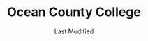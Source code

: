 ---
layout: location-page
date: Last Modified
description: "Local COVID-19 testing is available at Ocean County College in Toms River, New Jersey, USA."
permalink: "locations/new-jersey/toms-river/ocean-county-college/"
tags:
  - locations
  - new-jersey
title: Ocean County College
uniqueName: ocean-county-college
state: New Jersey
stateAbbr: NJ
hood: "Ocean County"
address: "1 College Drive"
city: "Toms River"
zip: "08754"
zipsNearby: "07981 07999 08888 08889 07095 10001 10002 10003 10004 10005 10006 10007 10008 10009 10010 10011 10012 10013 10014 10016 10017 10018 10019 10020 10021 10022 10023 10024 10025 10026 10027 10028 10029 10030 10031 10032 10033 10034 08801 07001 08803 07920 07939 07002 07921 07922 07924 07003 08805 08807 07926 07006 07007 07008 07927 07928 07010 08809 07016 08810 08812 08816 07936 07017 07018 07019 07020 08817 08818 08820 08837 08899 07201 07202 07203 07204 07205 07206 07207 07208 07021 07022 07023 07931 08821 08822 07932 08823 08825 07027 07933 07934 07028 07935 07029 08828 08829 08844 07030 08830 08831 07097 07302 07303 07304 07305 07306 07307 07308 07310 07311 07395 07399 07031 07032 07099 08832 08824 07033 08833 07938 07036 07643 07039 07940 08835 07040 08836 07945 08840 08846 07041 07946 08850 08852 07042 07043 07044 07960 07961 07962 07963 08853 07101 07102 07103 07104 07105 07106 07107 07108 07109 07110 07111 07112 07114 07175 07184 07188 07189 07191 07192 07193 07195 07198 07199 08901 08902 08903 08904 08905 08906 08933 08989 07974 07976 07047 08857 08858 07050 07051 07052 08859 07977 08861 08862 08863 08854 08855 08867 07059 07060 07061 07062 07063 07069 07978 07064 07979 08868 07065 07066 07067 08869 08870 07657 07068 07070 07071 07072 07073 07074 08871 08872 07076 07094 07096 07077 07078 08873 08875 08890 08876 08879 08880 07079 07080 08882 08884 07081 08885 07980 07901 07902 08887 07083 07086 07087 07088 07090 07091 07092 07093 10035 10036 10037 10038 10039 10040 10041 10043 10044 10045 10055 10060 10065 10069 10075 10080 10081 10087 10090 10095 10101 10102 10103 10104 10105 10106 10107 10108 10109 10110 10111 10112 10113 10114 10115 10116 10117 10118 10119 10120 10121 10122 10123 10124 10125 10126 10128 10129 10130 10131 10132 10133 10138 10150 10151 10152 10153 10154 10155 10156 10157 10158 10159 10160 10161 10162 10163 10164 10165 10166 10167 10168 10169 10170 10171 10172 10173 10174 10175 10176 10177 10178 10179 10185 10199 10203 10211 10212 10213 10242 10249 10256 10257 10258 10259 10260 10261 10265 10268 10269 10270 10271 10272 10273 10274 10275 10276 10277 10278 10279 10280 10281 10282 10285 10286 10292 11201 11202 11203 11204 11205 11206 11207 11208 11209 11210 11211 11212 11213 11214 11215 11216 11217 11218 11219 11220 11221 11222 11223 11224 11225 11226 11228 11229 11230 11231 11232 11233 11234 11235 11236 11237 11238 11239 11241 11242 11243 11245 11247 11249 11251 11252 11256 11096 11690 11691 11692 11693 11694 11695 11697 11001 11002 11003 11004 11005 11351 11352 11354 11355 11356 11357 11358 11359 11360 11361 11362 11363 11364 11365 11366 11367 11368 11369 11370 11371 11372 11373 11374 11375 11377 11378 11379 11380 11381 11385 11386 11390 11010 11405 11411 11412 11413 11414 11415 11416 11417 11418 11419 11420 11421 11422 11423 11424 11425 11426 11427 11428 11429 11430 11431 11432 11433 11434 11435 11436 11439 11451 11499 11101 11102 11103 11104 11105 11106 11109 11120 11040 11042 10301 10302 10303 10304 10305 10306 10307 10308 10309 10310 10311 10312 10313 10314 11509 11510 11710 11516 11518 11520 11530 11531 11535 11599 11549 11550 11551 11557 11558 11559 11561 11563 11565 11758 11566 11501 11569 11570 11571 11572 11575 11783 11553 11555 11556 11580 11581 11582 11793 11552 11598 08201 08205 07710 07711 08501 08720 07712 08004 08401 08402 08403 08404 08405 08406 07716 07717 08005 08006 08007 08721 08008 08722 07718 08502 07715 07719 08009 08010 08011 08012 08504 08505 07720 08723 08724 08730 08203 08015 08310 08016 08101 08102 08103 08104 08105 08106 08107 08108 08109 08110 08018 08019 08002 08003 08034 08020 08510 08526 08312 08021 07721 08213 07722 08022 08511 08512 08514 08515 07723 08214 08316 08317 07724 07799 08215 08318 08217 07726 08319 08025 07727 08518 08731 08322 07728 08026 08027 08028 08029 08030 08032 08033 08035 08036 08037 07730 07732 08520 07733 08525 07731 08732 08527 08041 08042 07734 07735 08528 08043 08733 08759 08701 08530 08326 08734 08735 08045 08220 07737 07738 08221 07739 07740 08048 08049 08328 08050 08736 08738 08051 08052 07746 08053 08223 07747 08330 08055 08056 07748 08332 08340 08341 08342 07750 08343 08057 07751 08059 08060 08054 08061 08062 08063 07752 07753 07754 08533 08344 08224 08064 08346 08347 08739 08225 07755 08226 08740 07756 07757 08230 08231 08065 08066 08068 08534 08535 08741 08071 08536 08232 08234 08742 08240 08348 07758 08241 08540 08541 08542 08543 08544 08550 08073 07701 07702 07703 07704 07709 08350 08074 08551 08075 08076 08077 08553 08554 08555 08556 08352 07760 08078 08750 08243 08751 08752 08557 08080 08081 08558 08083 08244 08031 08099 07762 08559 08084 08248 08085 07763 08086 08560 08753 08754 08755 08756 08757 08601 08602 08603 08604 08605 08606 08607 08608 08609 08610 08611 08618 08619 08620 08625 08628 08629 08638 08640 08641 08645 08646 08647 08648 08650 08666 08690 08691 08695 08250 08087 08088 08360 08361 08362 08758 08089 08090 08091 08092 07764 08093 07765 08094 08046 08561 08095 08270 08096 08097 08562 19001 19002 19003 19004 18910 19020 19021 19422 19424 19007 19008 19009 19010 18912 18913 18914 19012 19022 19018 18915 19428 19429 18916 19023 18901 18902 18933 19026 18917 19027 18920 19029 19030 19031 19032 19033 18922 19025 19034 19048 19049 18923 18925 18926 19035 19036 19038 19437 19040 19041 18927 18928 19043 19098 19044 19006 18929 19046 19444 18931 19047 19053 19446 19050 19054 19055 19056 19057 19058 18932 18934 19064 19066 18936 19067 19070 19072 18938 18940 19401 19403 19404 19436 19454 19455 19477 19074 19075 18943 19019 19092 19093 19099 19101 19102 19103 19104 19105 19106 19107 19108 19109 19110 19111 19112 19113 19114 19115 19116 19118 19119 19120 19121 19122 19123 19124 19125 19126 19127 19128 19129 19130 19131 19132 19133 19134 19135 19136 19137 19138 19139 19140 19141 19142 19143 19144 19145 19146 19147 19148 19149 19150 19151 19152 19153 19154 19155 19160 19161 19162 19170 19171 19172 19173 19175 19176 19177 19178 19179 19181 19182 19183 19184 19185 19187 19188 19190 19191 19192 19193 19194 19195 19196 19197 19244 19255 18946 18947 18949 19462 18950 19076 19078 18956 19079 18963 18954 18966 19081 19082 19083 18974 18991 18976 18977 19486 19090 19094 18980 19095 19096 07182 07194 07309 07983 08922 08988 10015 10046 10047 10048 10072 10079 10082 10094 10096 10098 10099 10149 10184 10196 10197 11041 11043 11044 11099 11240 11244 11248 11254 11255 11536" 
mapUrl: "http://maps.apple.com/?q=Ocean+County+College&address=1+College+Drive,Toms+River,New+Jersey,08754"
locationType: Drive-thru
phone: "800-342-9738"
website: "https://ochd.simplybook.me/v2/#"
onlineBooking: true
closed: undefined
closedUpdate: May 18th, 2020
notes: "By appointment only. Requires doctor's referral. Local residents only."
days: Contact for hours of operation.
ctaMessage: Schedule a test
ctaUrl: "https://ochd.simplybook.me/v2/#"
---